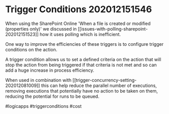 # Trigger Conditions 202012151546

When using the SharePoint Online 'When a file is created or modified (properties only)' we discussed in [[issues-with-polling-sharepoint-202012151523]] how it uses polling which is inefficient.

One way to improve the efficiencies of these triggers is to configure trigger conditions on the action.

A trigger condition allows us to set a defined criteria on the action that will stop the action from being triggered if that criteria is not met and so can add a huge increase in process efficiency.

When used in combination with [[trigger-concurrency-setting-202012081009]] this can help reduce the parallel number of executions, removing executions that potentially have no action to be taken on them, reducing the potential for runs to be queued.

#logicapps #triggerconditions #cost

